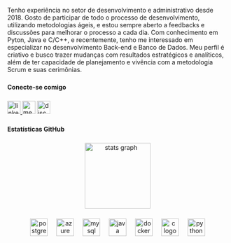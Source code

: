 <p align="left">Tenho experiência no setor de desenvolvimento e administrativo desde 2018. Gosto de participar de todo o processo de desenvolvimento, utilizando metodologias ágeis, e estou sempre aberto a feedbacks e discussões para melhorar o processo a cada dia. Com conhecimento em Pyton, Java e C/C++, e recentemente, tenho me interessado em especializar no desenvolvimento Back-end e Banco de Dados. Meu perfil é criativo e busco trazer mudanças com resultados estratégicos e analíticos, além de ter capacidade de planejamento e vivência com a metodologia Scrum e suas cerimônias.</p>

###

<h4 align="left">Conecte-se comigo</h4>

###

<div align="left">
  <a href="https://www.linkedin.com/in/julio-fonseca-pfs/" target="_blank">
    <img src="https://img.shields.io/static/v1?message=LinkedIn&logo=linkedin&label=&color=191724&logoColor=white&labelColor=&style=for-the-badge" height="30" alt="linkedin logo"  />
  </a>
  <img src="https://img.shields.io/static/v1?message=Medium&logo=medium&label=&color=191724&logoColor=white&labelColor=&style=for-the-badge" height="30" alt="medium logo"  />
  <a href="https://discord.gg/6WEuJkuW" target="_blank">
    <img src="https://img.shields.io/static/v1?message=Discord&logo=discord&label=&color=191724&logoColor=white&labelColor=&style=for-the-badge" height="30" alt="discord logo"  />
  </a>
</div>

###

<h4 align="left">Estatísticas GitHub</h4>

###

<div align="center">
  <img src="https://github-readme-stats.vercel.app/api?username=JuulioFonseca&hide_title=true&hide_rank=false&show_icons=true&include_all_commits=true&count_private=true&disable_animations=false&theme=rose_pine&locale=en&hide_border=true&order=1" height="150" alt="stats graph"  />
</div>

###

<div align="center">
  <img src="https://skillicons.dev/icons?i=postgres" height="40" alt="postgresql logo"  />
  <img width="12" />
  <img src="https://skillicons.dev/icons?i=azure" height="40" alt="azure logo"  />
  <img width="12" />
  <img src="https://skillicons.dev/icons?i=mysql" height="40" alt="mysql logo"  />
  <img width="12" />
  <img src="https://skillicons.dev/icons?i=java" height="40" alt="java logo"  />
  <img width="12" />
  <img src="https://skillicons.dev/icons?i=docker" height="40" alt="docker logo"  />
  <img width="12" />
  <img src="https://skillicons.dev/icons?i=c" height="40" alt="c logo"  />
  <img width="12" />
  <img src="https://skillicons.dev/icons?i=py" height="40" alt="python logo"  />
</div>

###
